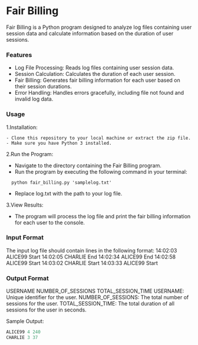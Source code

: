 # Fair Billing

Fair Billing is a Python program designed to analyze log files containing user session data and calculate information based on the duration of user sessions.

### Features

- Log File Processing: Reads log files containing user session data.
- Session Calculation: Calculates the duration of each user session.
- Fair Billing: Generates fair billing information for each user based on their session durations.
- Error Handling: Handles errors gracefully, including file not found and invalid log data.

### Usage

1.Installation:

    - Clone this repository to your local machine or extract the zip file.
    - Make sure you have Python 3 installed.

2.Run the Program:

- Navigate to the directory containing the Fair Billing program.
- Run the program by executing the following command in your terminal:

```shell
  python fair_billing.py 'samplelog.txt'
```

- Replace log.txt with the path to your log file.

3.View Results:

- The program will process the log file and print the fair billing information for each user to the console.

### Input Format

The input log file should contain lines in the following format:
14:02:03 ALICE99 Start
14:02:05 CHARLIE End
14:02:34 ALICE99 End
14:02:58 ALICE99 Start
14:03:02 CHARLIE Start
14:03:33 ALICE99 Start

### Output Format

USERNAME NUMBER_OF_SESSIONS TOTAL_SESSION_TIME
USERNAME: Unique identifier for the user.
NUMBER_OF_SESSIONS: The total number of sessions for the user.
TOTAL_SESSION_TIME: The total duration of all sessions for the user in seconds.

Sample Output:

```python
ALICE99 4 240
CHARLIE 3 37
```
